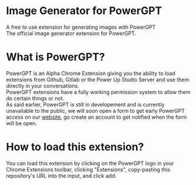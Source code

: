 # Image Generator for PowerGPT
A free to use extension for generating images with PowerGPT<br/>
The official image generator extension for PowerGPT.<br/>
# What is PowerGPT?
PowerGPT is an Alpha Chrome Extension giving you the ability to load extensions from Github, Gitlab or the Power Up Studio Server and use them directly in your conversations.<br/>
PowerGPT extensions have a fully working permission system to allow them do certain things or not.<br/>
As said earlier, PowerGPT is still in developement and is currently unavailable to the public, we will soon open a form to get early PowerGPT access on our [website](https://powerupstudio.eu), go create an account to get notified when the form will be open.
# How to load this extension?
You can load this extension by clicking on the PowerGPT logo in your Chrome Extensions toolbar, clicking "Extensions", copy-pasting this repository's URL into the input, and click add.
